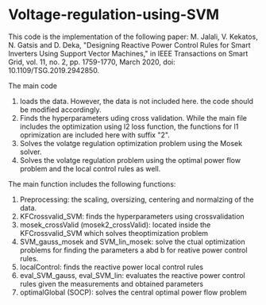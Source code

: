 # Voltage-regulation-using-SVM
This code is the implementation of the following paper:
M. Jalali, V. Kekatos, N. Gatsis and D. Deka,  "Designing Reactive Power Control Rules for Smart Inverters Using Support Vector Machines,"  in IEEE Transactions on Smart Grid, vol. 11, no. 2, pp. 1759-1770, March 2020, doi: 10.1109/TSG.2019.2942850. 

The main code  
1) loads the data. However, the data is not included here. the code should be modified accordingly. 
2) Finds the hyperparameters uding cross validation. While the main file includes the optimization using l2 loss function, the functions for l1 oprimization are included here with suffix "2".  
3) Solves the volatge regulation optimization problem using the Mosek solver. 
4) Solves the volatge regulation problem using the optimal power flow problem and the local control rules as well.  

The main function includes the following functions: 
1) Preprocessing: the scaling, oversizing, centering and normalzing of the data. 
2) KFCrossvalid_SVM: finds the hyperparameters using crossvalidation 
3) mosek_crossValid (mosek2_crossValid): located inside the KFCrossvalid_SVM which solves theoptimization problem 
4) SVM_gauss_mosek and SVM_lin_mosek: solve the ctual optimization problems for finding the parameters a abd b for reative power control rules.
5) localControl: finds the reactive power local control rules 
6) eval_SVM_gauss, eval_SVM_lin: evaluates the reactive power control rules given the measurements and obtained parameters 
7) optimalGlobal (SOCP): solves the central optimal power flow problem
